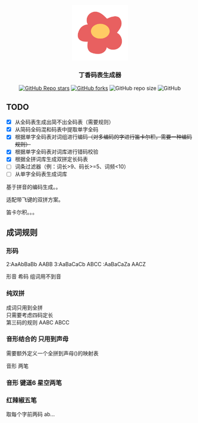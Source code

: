 
<div align="center">

<img src="logo.png"  width="150" height="150"> </img>

### 丁香码表生成器

[![GitHub Repo stars](https://img.shields.io/github/stars/flowerime/lilac)](https://github.com/flowerime/lilac/stargazers)
[![GitHub forks](https://img.shields.io/github/forks/flowerime/lilac)](https://github.com/flowerime/lilac/network/members)
![GitHub repo size](https://img.shields.io/github/repo-size/flowerime/lilac)
![GitHub](https://img.shields.io/github/license/flowerime/lilac)
<!-- [![GitHub release (latest by date)](https://img.shields.io/github/v/release/flowerime/lilac)](https://github.com/flowerime/lilac/releases) -->
<!-- [![GitHub Workflow Status](https://img.shields.io/github/actions/workflow/status/flowerime/lilac/build.yml)](https://github.com/flowerime/lilac/actions/workflows/build.yml) -->

</div>

## TODO

- [x] 从全码表生成出简不出全码表（需要规则）
- [x] 从简码全码混和码表中提取单字全码
- [x] 根据单字全码表对词组进行编码<del>（对多编码的字进行笛卡尔积，需要一种编码规则）</del>
- [x] 根据单字全码表对词库进行错码校验
- [x] 根据全拼词库生成双拼定长码表
- [ ] 词条过滤器（例：词长>9、码长>=5、词频<10）
- [ ] 从单字全码表生成词库

基于拼音的编码生成。。

适配带飞键的双拼方案。

笛卡尔积。。。

## 成词规则

### 形码

2:AaAbBaBb AABB
3:AaBaCaCb ABCC
:AaBaCaZa AACZ

形音 希码 组词用不到音

### 纯双拼

成词只用到全拼  
只需要考虑四码定长  
第三码的规则
AABC
ABCC

### 音形结合的 只用到声母

需要额外定义一个全拼到声母()的映射表

音形 两笔 

### 音形 键道6 星空两笔

### 红辣椒五笔

取每个字前两码
ab...
